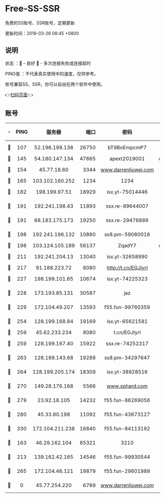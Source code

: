# Free-SS-SSR

免费的SS账号、SSR账号，定期更新

更新时间：2019-03-26 08:45 +0800

## 说明

状态     ：🙂 - 良好 🙁 - 多次连接失败或连接超时

PING值   ：不代表真实使用中的速度，仅供参考。

账号兼容SS、SSR，你可以自由在两个软件中使用。

👉[扫码页面](https://liesauer.github.io/Free-SS-SSR/)👈

## 账号

|-|PING|服务器|端口|密码|加密方式|区域|
|:----:|:----:|:-----:|-----:|:----:|:----:|:----:|
|🙂|107|52.196.199.138|26750|bT9BoEmpcmP7|aes-256-cfb|JP|
|🙂|145|54.180.147.134|47665|apext2019001|chacha20|KR|
|🙂|154|45.77.18.60|3344|www.darrenliuwei.com|aes-256-cfb|JP|
|🙂|165|103.102.160.252|1234|1234|rc4-md5|JP|
|🙂|182|198.199.97.51|18929|isx.yt-75014446|aes-256-cfb|US|
|🙂|191|192.241.198.43|11893|ssx.re-89644007|aes-256-cfb|US|
|🙂|191|68.183.175.173|19250|ssx.re-29476889|aes-256-cfb|US|
|🙂|198|192.241.196.132|10880|ss8.pm-59080018|aes-256-cfb|US|
|🙂|198|103.124.105.189|56137|ZqadY7|chacha20|CN|
|🙂|211|192.241.204.13|13040|isx.yt-32658990|aes-256-cfb|US|
|🙂|217|91.188.223.72|8080|http://t.cn/EGJIyrl|rc4-md5|RU|
|🙂|227|198.199.101.65|10674|isx.yt-74225323|aes-256-cfb|US|
|🙂|228|173.193.85.131|30587|jaz|aes-256-cfb|US|
|🙂|229|172.104.49.207|13593|f55.fun-99760359|aes-256-cfb|SG|
|🙂|254|128.199.168.84|19169|isx.yt-65621581|aes-256-cfb|SG|
|🙂|259|45.62.233.234|8080|t.cn/EGJIyrl|rc4-md5|CA|
|🙂|259|128.199.167.40|15922|ssx.re-74252317|aes-256-cfb|SG|
|🙂|263|128.199.143.68|19288|ss8.pm-34297647|aes-256-cfb|SG|
|🙂|264|128.199.205.174|18309|isx.yt-38928516|aes-256-cfb|SG|
|🙂|270|149.28.176.168|5566|www.sphard.com|aes-256-cfb|AU|
|🙂|279|23.92.18.105|14232|f55.fun-86269056|aes-256-cfb|US|
|🙂|280|45.33.80.198|11092|f55.fun-43673127|aes-256-cfb|US|
|🙂|330|172.104.211.238|16840|f55.fun-84113192|aes-256-cfb|US|
|🙂|163|46.29.162.104|65321|3210|aes-256-ctr|RU|
|🙂|213|139.162.42.165|14546|f55.fun-99930544|aes-256-cfb|SG|
|🙂|265|172.104.46.121|19879|f55.fun-29601989|aes-256-cfb|SG|
|🙁|0|45.77.254.220|6789|www.darrenliuwei.com|aes-256-cfb|SG|

